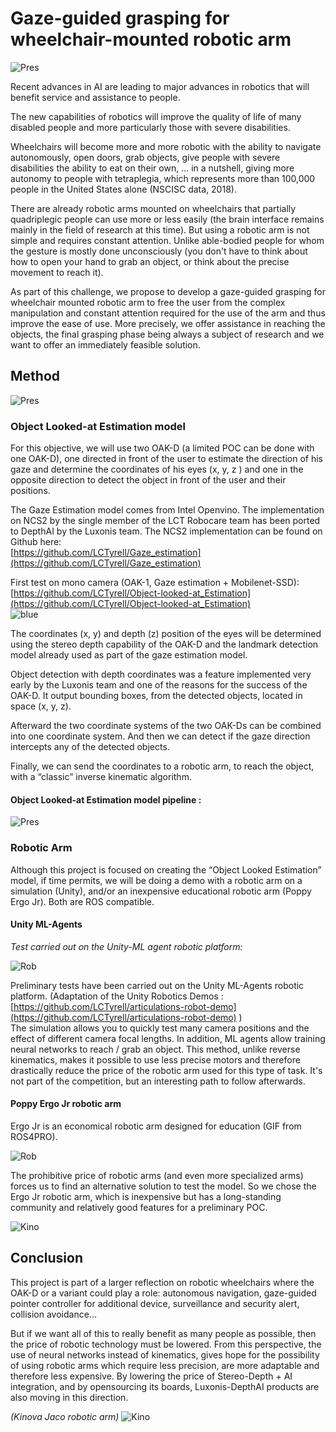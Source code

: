 # Gaze-guided grasping for wheelchair-mounted robotic arm

![Pres](Utils/WMRA_pres.jpg)

Recent advances in AI are leading to major advances in robotics that will benefit service and assistance to people.

The new capabilities of robotics will improve the quality of life of many disabled people and more particularly those with severe disabilities.

Wheelchairs will become more and more robotic with the ability to navigate autonomously, open doors, grab objects, give people with severe disabilities the ability to eat on their own, ... in a nutshell, giving more autonomy to people with tetraplegia, which represents more than 100,000 people in the United States alone (NSCISC data, 2018).

There are already robotic arms mounted on wheelchairs that partially quadriplegic people can use more or less easily (the brain interface remains mainly in the field of research at this time). But using a robotic arm is not simple and requires constant attention. Unlike able-bodied people for whom the gesture is mostly done unconsciously (you don't have to think about how to open your hand to grab an object, or think about the precise movement to reach it).

As part of this challenge, we propose to develop a gaze-guided grasping for wheelchair mounted robotic arm to free the user from the complex manipulation and constant attention required for the use of the arm and thus improve the ease of use. More precisely, we offer assistance in reaching the objects, the final grasping phase being always a subject of research and we want to offer an immediately feasible solution.

## Method  

![Pres](Utils/WMR-arm.jpeg)

### Object Looked-at Estimation model  

For this objective, we will use two OAK-D (a limited POC can be done with one OAK-D), one directed in front of the user to estimate the direction of his gaze and determine the coordinates of his eyes (x, y, z ) and one in the opposite direction to detect the object in front of the user and their positions.

The Gaze Estimation model comes from Intel Openvino. The implementation on NCS2 by the single member of the LCT Robocare team has been ported to DepthAI by the Luxonis team. The NCS2 implementation can be found on Github here:  
[https://github.com/LCTyrell/Gaze_estimation](https://github.com/LCTyrell/Gaze_estimation)

First test on mono camera (OAK-1, Gaze estimation + Mobilenet-SSD):  
[https://github.com/LCTyrell/Object-looked-at_Estimation](https://github.com/LCTyrell/Object-looked-at_Estimation)  
![blue](Utils/blue3.gif)

The coordinates (x, y) and depth (z) position of the eyes will be determined using the stereo depth capability of the OAK-D and the landmark detection model already used as part of the gaze estimation model.

Object detection with depth coordinates was a feature implemented very early by the Luxonis team and one of the reasons for the success of the OAK-D. It output bounding boxes, from the detected objects, located in space (x, y, z).

Afterward the two coordinate systems of the two OAK-Ds can be combined into one coordinate system. And then we can detect if the gaze direction intercepts any of the detected objects.

Finally, we can send the coordinates to a robotic arm, to reach the object, with a “classic” inverse kinematic algorithm.

#### Object Looked-at Estimation model pipeline :
![Pres](Utils/WMRA_diag.jpeg)

### Robotic Arm

Although this project is focused on creating the “Object Looked Estimation” model, if time permits, we will be doing a demo with a robotic arm on a simulation (Unity), and/or an inexpensive educational robotic arm (Poppy Ergo Jr). Both are ROS compatible.

#### Unity ML-Agents
*Test carried out on the Unity-ML agent robotic platform:*  

![Rob](Utils/dummy2.gif )

Preliminary tests have been carried out on the Unity ML-Agents robotic platform. (Adaptation of the Unity Robotics Demos : [https://github.com/LCTyrell/articulations-robot-demo](https://github.com/LCTyrell/articulations-robot-demo) )  
The simulation allows you to quickly test many camera positions and the effect of different camera focal lengths.
In addition, ML agents allow training neural networks to reach / grab an object. This method, unlike reverse kinematics, makes it possible to use less precise motors and therefore drastically reduce the price of the robotic arm used for this type of task.
It's not part of the competition, but an interesting path to follow afterwards.

#### Poppy Ergo Jr robotic arm
Ergo Jr is an economical robotic arm designed for education (GIF from ROS4PRO).

![Rob](Utils/MoveIt.gif )

The prohibitive price of robotic arms (and even more specialized arms) forces us to find an alternative solution to test the model. So we chose the Ergo Jr robotic arm, which is inexpensive but has a long-standing community and relatively good features for a preliminary POC.

![Kino](Utils/price.png )

## Conclusion

This project is part of a larger reflection on robotic wheelchairs where the OAK-D or a variant could play a role: autonomous navigation, gaze-guided pointer controller for additional device, surveillance and security alert, collision avoidance...  

But if we want all of this to really benefit as many people as possible, then the price of robotic technology must be lowered. From this perspective, the use of neural networks instead of kinematics, gives hope for the possibility of using robotic arms which require less precision, are more adaptable and therefore less expensive. By lowering the price of Stereo-Depth + AI integration, and by opensourcing its boards, Luxonis-DepthAI products are also moving in this direction.

*(Kinova Jaco robotic arm)*
![Kino](Utils/kinova-WMRA.jpeg )
